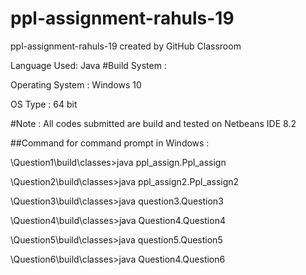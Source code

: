 # ppl-assignment-rahuls-19
ppl-assignment-rahuls-19 created by GitHub Classroom

Language Used: Java
#Build System :

Operating System : Windows 10

OS Type : 64 bit

#Note :
All codes submitted are build and tested on Netbeans IDE 8.2

##Command for command prompt in Windows :



\Question1\build\classes>java ppl_assign.Ppl_assign

\Question2\build\classes>java ppl_assign2.Ppl_assign2

\Question3\build\classes>java question3.Question3

\Question4\build\classes>java Question4.Question4

\Question5\build\classes>java question5.Question5

\Question6\build\classes>java Question4.Question6
